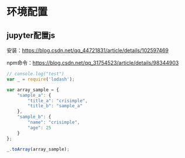 # 环境配置

## jupyter配置js

安装：https://blog.csdn.net/qq_44721831/article/details/102597469

npm命令：https://blog.csdn.net/qq_31754523/article/details/98344903

```js
// console.log("test")
var _ = require('lodash');

var array_sample = {
    "sample_a": {
        "title_a": "crisimple",
        "title_b": "sample_a"
    },
    "sample_b": {
        "name": "crisimple",
        "age": 25
    }
};

_.toArray(array_sample);

```

